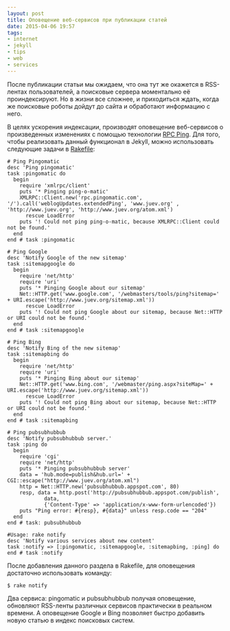 ```yaml
---
layout: post
title: Оповещение веб-сервисов при публикации статей
date: 2015-04-06 19:57
tags:
- internet
- jekyll
- tips
- web
- services
---
```


После публикации статьи мы ожидаем, что она тут же окажется в RSS-лентах пользователей, а поисковые сервера моментально её проиндексируют. Но в жизни все сложнее, и приходиться ждать, когда же поисковые роботы дойдут до сайта и обработают информацию с него.

В целях ускорения индексации, производят оповещение веб-сервисов о произведенных изменениях с помощью технологии [RPC Ping](http://en.wikipedia.org/wiki/Ping_(blogging) "Ping (blogging)"). Для того, чтобы реализовать данный функционал в Jekyll, можно использовать следующие задачи в [Rakefile](https://github.com/Juev/juev.org/blob/master/Rakefile "Rakefile"):

    # Ping Pingomatic
    desc 'Ping pingomatic'
    task :pingomatic do
      begin
        require 'xmlrpc/client'
        puts '* Pinging ping-o-matic'
        XMLRPC::Client.new('rpc.pingomatic.com', '/').call('weblogUpdates.extendedPing', 'www.juev.org' , 'http://www.juev.org', 'http://www.juev.org/atom.xml')
          rescue LoadError
        puts '! Could not ping ping-o-matic, because XMLRPC::Client could not be found.'
      end
    end # task :pingomatic
    
    # Ping Google
    desc 'Notify Google of the new sitemap'
    task :sitemapgoogle do
      begin
        require 'net/http'
        require 'uri'
        puts '* Pinging Google about our sitemap'
        Net::HTTP.get('www.google.com', '/webmasters/tools/ping?sitemap=' + URI.escape('http://www.juev.org/sitemap.xml'))
          rescue LoadError
        puts '! Could not ping Google about our sitemap, because Net::HTTP or URI could not be found.'
      end
    end # task :sitemapgoogle
    
    # Ping Bing
    desc 'Notify Bing of the new sitemap'
    task :sitemapbing do
      begin
        require 'net/http'
        require 'uri'
        puts '* Pinging Bing about our sitemap'
        Net::HTTP.get('www.bing.com', '/webmaster/ping.aspx?siteMap=' + URI.escape('http://www.juev.org/sitemap.xml'))
          rescue LoadError
        puts '! Could not ping Bing about our sitemap, because Net::HTTP or URI could not be found.'
      end
    end # task :sitemapbing
    
    # Ping pubsubhubbub
    desc 'Notify pubsubhubbub server.'
    task :ping do
      begin
        require 'cgi'
        require 'net/http'
        puts '* Pinging pubsubhubbub server'
        data = 'hub.mode=publish&hub.url=' + CGI::escape("http://www.juev.org/atom.xml")
        http = Net::HTTP.new('pubsubhubbub.appspot.com', 80)
        resp, data = http.post('http://pubsubhubbub.appspot.com/publish',
                data,
                {'Content-Type' => 'application/x-www-form-urlencoded'})
        puts "Ping error: #{resp}, #{data}" unless resp.code == "204"
      end
    end # task: pubsubhubbub
    
    #Usage: rake notify
    desc 'Notify various services about new content'
    task :notify => [:pingomatic, :sitemapgoogle, :sitemapbing, :ping] do
    end # task :notify

После добавления данного раздела в Rakefile, для оповещения достаточно использовать команду:

    $ rake notify

Два сервиса: pingomatic и pubsubhubbub получая оповещение, обновляют RSS-ленты различных сервисов практически в реальном времени. А оповещение Google и Bing позволяет быстро добавить новую статью в индекс поисковых систем.

